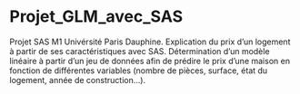 # Projet_GLM_avec_SAS
Projet SAS M1 Univérsité Paris Dauphine. Explication du prix d’un logement à partir de ses caractéristiques avec SAS. Détermination d’un modèle linéaire à partir d’un jeu de données afin de prédire le prix d’une maison en fonction de différentes variables (nombre de pièces, surface, état du logement, année de construction…).
